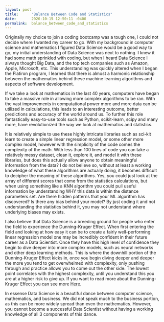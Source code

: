 ```yaml
---
layout: post
title:      "Balance Between Code and Statistics"
date:       2020-10-15 12:50:11 -0400
permalink:  balance_between_code_and_statistics
---
```



Originally my choice to join a coding bootcamp was a tough one, I could not decide where I wanted my career to go. With my background in computer science and mathematics I figured Data Science would be a good way to go, my initial understanding of Data Science was next to nothing. I knew it had some math sprinkled with coding, but when I heard Data Science I always thought Big Data, and the top tech companies such as Amazon, Apple, Microsoft, etc. This understanding was quickly altered when I began the Flatiron program, I learned that there is almost a harmonic relationship between the mathematics behind these machine learning algorithms and aspects of software development. 

If we take a look at mathematics in the last 40 years, computers have began to take a massive role in allowing more complex algorithms to be ran. With the vast improvements in computational power more and more data can be utilized in calculations, this leads to an interesting outcome, better predictions and accuracy of the world around us. To further this role fantastically easy-to-use tools such as Python, scikit-learn, scipy and many more, have revolutionized the way we look at mathematics and statistics. 

It is relatively simple to use these highly intricate libraries such as sci-kit learn to create a simple linear regression model, or some other more complex model, however with the simplicity of the code comes the complexity of the math. With less than 100 lines of code you can take a relatively messy dataset, clean it, explore it, and model it with these libraries, but does this actually allow anyone to obtain meaningful information from the data? I do not believe so, without at least a working knowledge of what these algorithms are actually doing, it becomes difficult to decipher the meaning of these algorithms. Yes, you could just look at the array of different scores that come from the statistics calculations, but when using something like a KNN algorithm you could pull useful information by understanding WHY this data is within the distance parameters set. Are there hidden patterns that your ML algorithm has discovered? Is there any bias behind your model? By just coding it and not understanding the statistics behind it, you may not understand where underlying biases may exists. 

I also believe that Data Science is a breeding ground for people who enter the field to experience the Dunning-Kruger Effect. When first entering the field and looking at how easy it can be to create a fairly well-performing linear regression model one may be incredibly confident in their future career as a Data Scientist. Once they have this high level of confidence they begin to dive deeper into more complex models, such as neural networks and other deep learning methods. This is where the downhill portion of the Dunning-Kruger Effect kicks in, once you begin diving deeper and deeper the more you tend to get overwhelmed with complexity, only pushing through and practice allows you to come out the other side. The lowest point correlates with the highest complexity, until you understand this you are at a higher risk to give up. If you want to read more about the Dunning-Kruger Effect you can see more [Here](https://www.psychologytoday.com/us/basics/dunning-kruger-effect). 

In essense Data Science is a beautiful dance between computer science, mathematics, and business. We did not speak much to the business portion, as this can be more widely spread than even the mathematics. However, you cannot become a successful Data Scientist without having a working knowledge of all 3 components of this dance. 
